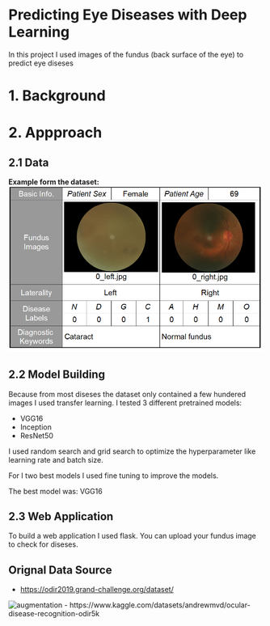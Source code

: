 # Predicting Eye Diseases with Deep Learning

In this project I used images of the fundus (back surface of the eye) to predict eye diseses 

# 1. Background
# 2. Appproach
## 2.1 Data 

**Example form the dataset:**
<img width="733" alt="augmentation" src="https://github.com/Hi-Kay/eye_disease_prediction_deep_learning/blob/main/images/info_dataset.png">


## 2.2 Model Building
Because from most diseses the dataset only contained a few hundered images I used transfer learning. 
I tested 3 different pretrained models:
- VGG16
- Inception
- ResNet50 

I used random search and grid search to optimize the hyperparameter like learning rate and batch size. 

For I two best models I used fine tuning to improve the models.

The best model was: VGG16 

## 2.3 Web Application
To build a web application I used flask. You can upload your fundus image to check for diseses. 




## Orignal Data Source
- https://odir2019.grand-challenge.org/dataset/
<img width="733" alt="augmentation" src="https://rumc-gcorg-p-public.s3.amazonaws.com/i/2020/01/21/a5d60b66.png">
- https://www.kaggle.com/datasets/andrewmvd/ocular-disease-recognition-odir5k